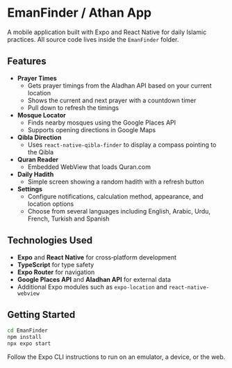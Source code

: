 # EmanFinder / Athan App

A mobile application built with Expo and React Native for daily Islamic practices. All source code lives inside the `EmanFinder` folder.

## Features

- **Prayer Times**
  - Gets prayer timings from the Aladhan API based on your current location
  - Shows the current and next prayer with a countdown timer
  - Pull down to refresh the timings
- **Mosque Locator**
  - Finds nearby mosques using the Google Places API
  - Supports opening directions in Google Maps
- **Qibla Direction**
  - Uses `react-native-qibla-finder` to display a compass pointing to the Qibla
- **Quran Reader**
  - Embedded WebView that loads Quran.com
- **Daily Hadith**
  - Simple screen showing a random hadith with a refresh button
- **Settings**
  - Configure notifications, calculation method, appearance, and location options
  - Choose from several languages including English, Arabic, Urdu, French, Turkish and Spanish

## Technologies Used

- **Expo** and **React Native** for cross‑platform development
- **TypeScript** for type safety
- **Expo Router** for navigation
- **Google Places API** and **Aladhan API** for external data
- Additional Expo modules such as `expo-location` and `react-native-webview`

## Getting Started

```bash
cd EmanFinder
npm install
npx expo start
```

Follow the Expo CLI instructions to run on an emulator, a device, or the web.

